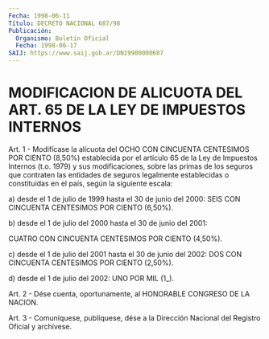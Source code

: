 ```yaml
---
Fecha: 1998-06-11
Título: DECRETO NACIONAL 687/98
Publicación:
  Organismo: Boletín Oficial
  Fecha: 1998-06-17
SAIJ: https://www.saij.gob.ar/DN19980000687
---
```

# MODIFICACION DE ALICUOTA DEL ART. 65 DE LA LEY DE IMPUESTOS INTERNOS

<a id="1"></a>
Art.  1  -  Modifícase  la  alícuota  del  OCHO  CON  CINCUENTA CENTESIMOS POR CIENTO (8,50%) establecida por el artículo 65  de la Ley  de  Impuestos Internos (t.o. 1979) y sus modificaciones, sobre las primas  de  los  seguros que contraten las entidades de seguros legalmente  establecidas  o  constituidas  en  el  país,  según  la siguiente escala:

a) desde el 1  de julio de 1999 hasta el 30 de junio del 2000: SEIS CON CINCUENTA CENTESIMOS POR CIENTO (6,50%).

b) desde el 1 de  julio  del  2000  hasta  el 30 de junio del 2001:

CUATRO CON CINCUENTA CENTESIMOS POR CIENTO (4,50%).

c) desde el 1 de julio del 2001 hasta el 30  de junio del 2002: DOS CON CINCUENTA CENTESIMOS POR CIENTO (2,50%).

d) desde el 1 de julio del 2002: UNO POR MIL (1_).

<a id="2"></a>
Art. 2 - Dése cuenta, oportunamente, al HONORABLE  CONGRESO  DE  LA NACION.

<a id="3"></a>
Art.  3 - Comuníquese, publíquese, dése a la Dirección Nacional del Registro Oficial y archívese.